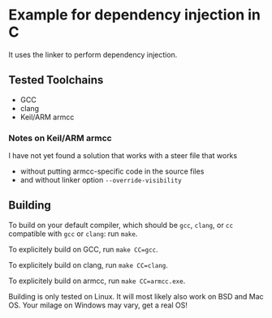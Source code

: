 # Example for dependency injection in C

It uses the linker to perform dependency injection.

## Tested Toolchains

- GCC
- clang
- Keil/ARM armcc

### Notes on Keil/ARM armcc

I have not yet found a solution that works with a steer file that works
- without putting armcc-specific code in the source files
- and without linker option `--override-visibility`

## Building

To build on your default compiler, which should be `gcc`, `clang`, or `cc` compatible with `gcc` or `clang`: run `make`.

To explicitely build on GCC, run `make CC=gcc`.

To explicitely build on clang, run `make CC=clang`.

To explicitely build on armcc, run `make CC=armcc.exe`.

Building is only tested on Linux.
It will most likely also work on BSD and Mac OS.
Your milage on Windows may vary, get a real OS!
